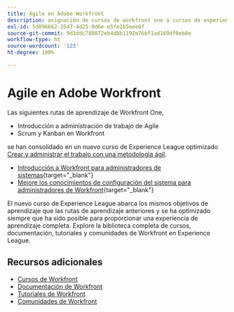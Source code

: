 ```yaml
---
title: Agile en Adobe Workfront
description: asignación de cursos de workfront one a cursos de experience league
exl-id: 5d096662-3547-4d25-9d6e-e5fe2b5eee6f
source-git-commit: 9d3ddc788072eb4dbb1192e76bf1ad169df0eb8e
workflow-type: ht
source-wordcount: '123'
ht-degree: 100%

---
```


# Agile en Adobe Workfront

Las siguientes rutas de aprendizaje de Workfront One,

* Introducción a administración de trabajo de Agile
* Scrum y Kanban en Workfront

se han consolidado en un nuevo curso de Experience League optimizado [Crear y administrar el trabajo con una metodología ágil](https://experienceleague.adobe.com/?recommended=Workfront-L-1-2022.1.agile).

* [Introducción a Workfront para administradores de sistemas](https://experienceleague.adobe.com/?recommended=Workfront-A-1-2022.1.admin){target="_blank"}
* [Mejore los conocimientos de configuración del sistema para administradores de Workfront](https://experienceleague.adobe.com/?recommended=Workfront-A-1-2022.2.admin){target="_blank"}

El nuevo curso de Experience League abarca los mismos objetivos de aprendizaje que las rutas de aprendizaje anteriores y se ha optimizado siempre que ha sido posible para proporcionar una experiencia de aprendizaje completa.  Explore la biblioteca completa de cursos, documentación, tutoriales y comunidades de Workfront en Experience League.

## Recursos adicionales

* [Cursos de Workfront](https://experienceleague.adobe.com/?lang=es&amp;Solution=Workfront#courses)
* [Documentación de Workfront](https://experienceleague.adobe.com/docs/workfront.html?lang=es)
* [Tutoriales de Workfront](https://experienceleague.adobe.com/docs/workfront-learn/tutorials-workfront/home.html?lang=es)
* [Comunidades de Workfront](https://experienceleaguecommunities.adobe.com/t5/workfront/ct-p/workfront)
